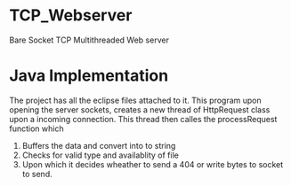 # TCP_Webserver
Bare Socket TCP Multithreaded Web server

# Java Implementation

The project has all the eclipse files attached to it.
This program upon opening the server sockets, creates a new thread of HttpRequest class upon a incoming connection.
This thread then calles the processRequest function which 
1) Buffers the data and convert into to string
2) Checks for valid type and availablity of file
3) Upon which it decides wheather to send a 404 or write bytes to socket to send.



